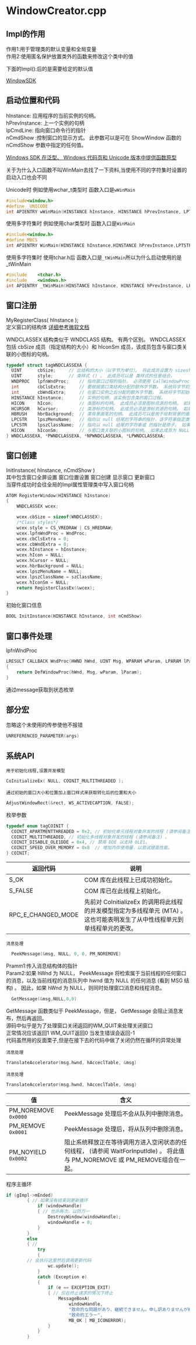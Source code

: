 # WindowCreator.cpp

## Impl的作用

作用1:用于管理类的默认变量和全局变量\
作用2:使用匿名保护放置类外的函数来修改这个类中的值

下面的Impl():后的是需要给定的默认值

[WindowSDK](https://learn.microsoft.com/zh-cn/previous-versions/visualstudio/visual-studio-2012/bb384843(v=vs.110))

## 启动位置和代码

hInstance: 应用程序的当前实例的句柄。\
hPrevInstance: 上一个实例的句柄\
lpCmdLine: 指向窗口命令行的指针\
nCmdShow :控制窗口的显示方式。 此参数可以是可在 ShowWindow 函数的 nCmdShow 参数中指定的任何值。

[Windows SDK 在泛型、 Windows 代码页和 Unicode 版本中提供函数原型](https://learn.microsoft.com/zh-cn/windows/win32/intl/conventions-for-function-prototypes)

关于为什么入口函数不叫WinMain去找了一下资料,当使用不同的字符集时设置的启动入口也会不同

Unicode时 例如使用wchar_t类型时 函数入口是`wWinMain`

```C++
#include<window.h>
#define _UNICODE
int APIENTRY wWinMain(HINSTANCE hInstance, HINSTANCE hPrevInstance, LPTSTR lpCmdLine, int nCmdShow);
```

使用多字符集时 例如使用char类型时 函数入口是`WinMain`

```C++
#include<window.h>
#define MBCS
int APIENTRY WinMain(HINSTANCE hInstance,HINSTANCE hPrevInstance,LPTSTR lpCmdLine,int nCmdShow);
```

使用多字符集时 使用tchar.h后 函数入口是`_tWinMain`所以为什么启动使用的是_tWinMain

```C++
#include	<tchar.h>
#include	<windows.h>
int APIENTRY _tWinMain(HINSTANCE hInstance, HINSTANCE hPrevInstance, LPTSTR lpCmdLine, int nCmdShow)
```

## 窗口注册

MyRegisterClass( hInstance );\
定义窗口的结构体  [详细参考微软文档](https://learn.microsoft.com/zh-cn/windows/win32/api/winuser/ns-winuser-wndclassexa?redirectedfrom=MSDN)

WNDCLASSEX 结构类似于 WNDCLASS 结构。 有两个区别。 WNDCLASSEX 包括 cbSize 成员（指定结构的大小）和 hIconSm 成员，该成员包含与窗口类关联的小图标的句柄。

```C++
typedef struct tagWNDCLASSEXA {
  UINT      cbSize;     // 此结构的大小（以字节为单位）。 将此成员设置为 sizeof(WNDCLASSEX)。 在调用 GetClassInfoEx 函数之前，请务必设置此成员。
  UINT      style;      // 类样式 () 。 此成员可以是 类样式的任意组合。
  WNDPROC   lpfnWndProc;    // 指向窗口过程的指针。 必须使用 CallWindowProc 函数调用窗口过程。 有关详细信息，请参阅 WindowProc。
  int       cbClsExtra;     // 要根据窗口类结构分配的额外字节数。 系统将字节初始化为零。
  int       cbWndExtra;     // 在窗口实例之后分配的额外字节数。 系统将字节初始化为零。 如果应用程序使用 WNDCLASSEX 注册使用资源文件中的 CLASS 指令创建的对话框，则必须将此成员设置为 DLGWINDOWEXTRA。
  HINSTANCE hInstance;      // 实例的句柄，该实例包含类的窗口过程。
  HICON     hIcon;          // 类图标的句柄。 此成员必须是图标资源的句柄。 如果此成员为 NULL，则系统会提供默认图标。
  HCURSOR   hCursor;        // 类游标的句柄。 此成员必须是游标资源的句柄。 如果此成员为 NULL，则每当鼠标移动到应用程序的窗口中时，应用程序都必须显式设置光标形状。
  HBRUSH    hbrBackground;  // 类背景画笔的句柄。 此成员可以是用于绘制背景的画笔的句柄，也可以是颜色值。 颜色值必须是以下标准系统颜色之一， (值 1 必须添加到所选颜色) 。 如果提供了颜色值，则必须将其转换为以下 HBRUSH 类型之一：
  LPCSTR    lpszMenuName;   // 指向以 null 结尾的字符串的指针，该字符串指定类菜单的资源名称，因为名称显示在资源文件中。 如果使用整数来标识菜单，请使用 MAKEINTRESOURCE 宏。 如果此成员为 NULL，则属于此类的窗口没有默认菜单。
  LPCSTR    lpszClassName;  // 指向以 null 结尾的字符串或 的指针是原子。 如果此参数是 atom，则它必须是先前调用 RegisterClass 或 RegisterClassEx 函数创建的类 atom。 原子必须位于 lpszClassName 的低序字中;高序字必须为零。
  HICON     hIconSm;        // 与窗口类关联的小图标的句柄。 如果此成员为 NULL，系统会在 hIcon 成员指定的图标资源中搜索要用作小图标的适当大小的图标。
} WNDCLASSEXA, *PWNDCLASSEXA, *NPWNDCLASSEXA, *LPWNDCLASSEXA;
```

## 窗口创建

InitInstance( hInstance, nCmdShow )\
其中包含窗口全屏设置 窗口位置设置  窗口创建  显示窗口  更新窗口\
当穿件成功时会往全局的Impl属性管理类中写入窗口句柄

```C++
ATOM RegisterWindow(HINSTANCE hInstance)
{
	WNDCLASSEX wcex;

	wcex.cbSize = sizeof(WNDCLASSEX);
	/*Class styles*/
	wcex.style = CS_VREDRAW | CS_HREDRAW;
	wcex.lpfnWndProc = WndProc;
	wcex.cbClsExtra = 0;
	wcex.cbWndExtra = 0;
	wcex.hInstance = hInstance;
	wcex.hIcon = NULL;
	wcex.hCursor = NULL;
	wcex.hbrBackground = NULL;
	wcex.lpszMenuName = NULL;
	wcex.lpszClassName = szClassName;
	wcex.hIconSm = NULL;
	return RegisterClassEx(&wcex);
}

```

初始化窗口信息

```C++
BOOL InitInstance(HINSTANCE hInstance, int nCmdShow)
```

## 窗口事件处理

lpfnWndProc

```C++
LRESULT CALLBACK WndProc(HWND hWnd, UINT Msg, WPARAM wParam, LPARAM lParam)
{
	return DefWindowProc(hWnd, Msg, wParam, lParam);
}
```

通过message获取到状态枚举

## 部分宏

忽略这个未使用的传参使他不报错

```C++
UNREFERENCED_PARAMETER(args)
```

## 系统API

`用于初始化线程,设置并发模型`

```C++
CoInitializeEx( NULL, COINIT_MULTITHREADED );
```

`通过初始的窗口大小和位置加上窗口样式来获取转化后的位置和大小`

```C++
AdjustWindowRect(&rect, WS_ACTIVECAPTION, FALSE);
```

枚举参数

```C++
typedef enum tagCOINIT {
  COINIT_APARTMENTTHREADED = 0x2, // 初始化单元线程对象并发的线程 (请参阅备注) 。
  COINIT_MULTITHREADED,	// 初始化多线程对象并发的线程 (请参阅备注) 。
  COINIT_DISABLE_OLE1DDE = 0x4, // 禁用 DDE 以支持 OLE1。
  COINIT_SPEED_OVER_MEMORY = 0x8  // 增加内存使用量，以尝试提高性能。
} COINIT;

```

| 返回代码           | 说明                                                                                                                         |
| ------------------ | ---------------------------------------------------------------------------------------------------------------------------- |
| S_OK               | COM 库在此线程上已成功初始化。                                                                                               |
| S_FALSE            | COM 库已在此线程上初始化。                                                                                                   |
| RPC_E_CHANGED_MODE | 先前对 CoInitializeEx 的调用将此线程的并发模型指定为多线程单元 (MTA) 。 这也可能表明发生了从中性线程单元到单线程单元的更改。 |

`消息处理`

```C++
  PeekMessage(&msg, NULL, 0, 0, PM_NOREMOVE)
```

Pramm1:传入消息结构体的指针\
Param2:如果 hWnd 为 NULL， PeekMessage 将检索属于当前线程的任何窗口的消息，以及当前线程的消息队列中 hwnd 值为 NULL 的任何消息 (看到 MSG 结构) 。 因此，如果 hWnd 为 NULL，则同时处理窗口消息和线程消息。

```C++
  GetMessage(&msg,NULL,0,0)
```

GetMessage 函数类似于 PeekMessage，但是， GetMessage 会阻止消息发布，然后再返回。\
源码中似乎是为了处理窗口关闭返回的WM_QUIT来处理关闭窗口\
正常情况应该返回1 WM_QUIT返回0 当发生错误会返回-1\
代码虽然用的反面栗子,但是在接下去的代码中做了关闭仍然在循环的异常处理

`消息处理`

```C++
TranslateAccelerator(msg.hwnd, hAcceclTable, &msg)
```

`消息处理`

```C++
TranslateAccelerator(msg.hwnd, hAcceclTable, &msg)
```

| 值                   | 含义                                                                                                                           |
| -------------------- | ------------------------------------------------------------------------------------------------------------------------------ |
| PM_NOREMOVE `0x0000` | PeekMessage 处理后不会从队列中删除消息。                                                                                       |
| PM_REMOVE `0x0001`   | PeekMessage 处理后，将从队列中删除消息。                                                                                       |
| PM_NOYIELD `0x0002`  | 阻止系统释放正在等待调用方进入空闲状态的任何线程， (请参阅 WaitForInputIdle) 。  将此值与 PM_NOREMOVE 或 PM_REMOVE组合在一起。 |

程序主循环

```C++
if (gImpl->mEnded)
		{ // 如果没有结束则更新循环
			if (windowHandle)
			{ // 也许两次，以防万一
				DestroyWindow(windowHandle);
				windowHandle = 0;
			}
		}
		else
		{ //
			try
			{
        // 会执行这里然后调用更新代码
				wc.update();
			}
			catch (Exception e)
			{
				if (e == EXCEPTION_EXIT)
				{ // 仅在终止请求的情况下终止
					MessageBoxA(
						windowHandle,
						"致命的な問題があり、継続できません。申し訳ありませんが終了いたします",
						"致命的エラー",
						MB_OK | MB_ICONERROR);
				}
			}
		}
```
